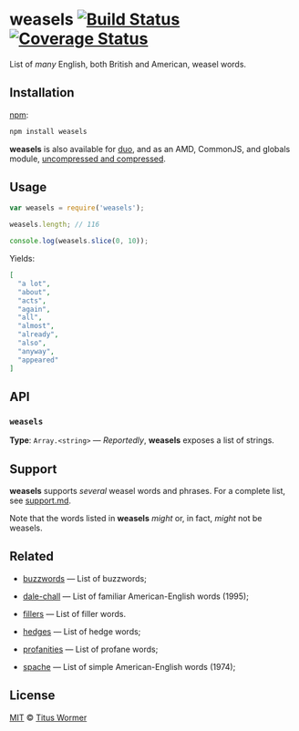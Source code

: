 # weasels [![Build Status][travis-badge]][travis] [![Coverage Status][codecov-badge]][codecov]

List of _many_ English, both British and American, weasel words.

## Installation

[npm][npm-install]:

```bash
npm install weasels
```

**weasels** is also available for [duo][duo-install], and as an
AMD, CommonJS, and globals module, [uncompressed and compressed][releases].

## Usage

```js
var weasels = require('weasels');

weasels.length; // 116

console.log(weasels.slice(0, 10));
```

Yields:

```json
[
  "a lot",
  "about",
  "acts",
  "again",
  "all",
  "almost",
  "already",
  "also",
  "anyway",
  "appeared"
]
```

## API

### `weasels`

**Type**: `Array.<string>` — _Reportedly_, **weasels** exposes a list
of strings.

## Support

**weasels** supports _several_ weasel words and phrases. For a complete
list, see [support.md][support].

Note that the words listed in **weasels** _might_ or, in fact, _might_
not be weasels.

## Related

*   [buzzwords](https://github.com/wooorm/buzzwords)
    — List of buzzwords;

*   [dale-chall](https://github.com/wooorm/dale-chall)
    — List of familiar American-English words (1995);

*   [fillers](https://github.com/wooorm/fillers)
    — List of filler words.

*   [hedges](https://github.com/wooorm/hedges)
    — List of hedge words;

*   [profanities](https://github.com/wooorm/profanities)
    — List of profane words;

*   [spache](https://github.com/wooorm/spache)
    — List of simple American-English words (1974);

## License

[MIT][license] © [Titus Wormer][author]

<!-- Definitions -->

[travis-badge]: https://img.shields.io/travis/wooorm/weasels.svg

[travis]: https://travis-ci.org/wooorm/weasels

[codecov-badge]: https://img.shields.io/codecov/c/github/wooorm/weasels.svg

[codecov]: https://codecov.io/github/wooorm/weasels

[npm-install]: https://docs.npmjs.com/cli/install

[duo-install]: http://duojs.org/#getting-started

[releases]: https://github.com/wooorm/weasels/releases

[license]: LICENSE

[support]: support.md

[author]: http://wooorm.com

